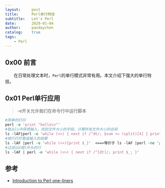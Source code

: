 ```yaml
---
layout:     post
title:      Perl单行特技
subtitle:   Let's Perl
date:       2020-01-04
author:     pandaychen
catalog:    true
tags:
    - Perl
---
```


##  0x00 前言
&emsp;&emsp;在日常处理文本时，`Perl`的单行模式非常有用。本文介绍下强大的单行特技。

## 0x01	Perl单行应用
> -e开关允许我们在命令行中运行脚本
```perl
#简单的打印
perl -e 'print "hello\n"'
#取从ls中获得输入，找到文件大小的字段，计算所有文件大小的总和
ls -lAF|perl -e 'while (<>) { next if /^dt/; $sum += (split)[4] } print "$sum\n"'
#按行打印管道输入的结果
ls -lAF |perl -e 'while (<>){print $_}'  <==>等价于 ls -lAF |perl -ne 'print $_' 
#过滤以d或t开头的行
ls -lAF | perl -e 'while (<>) { next if /^[dt]/; print $_; }'
```

## 参考
-  [Introduction to Perl one-liners](https://catonmat.net/introduction-to-perl-one-liners)
